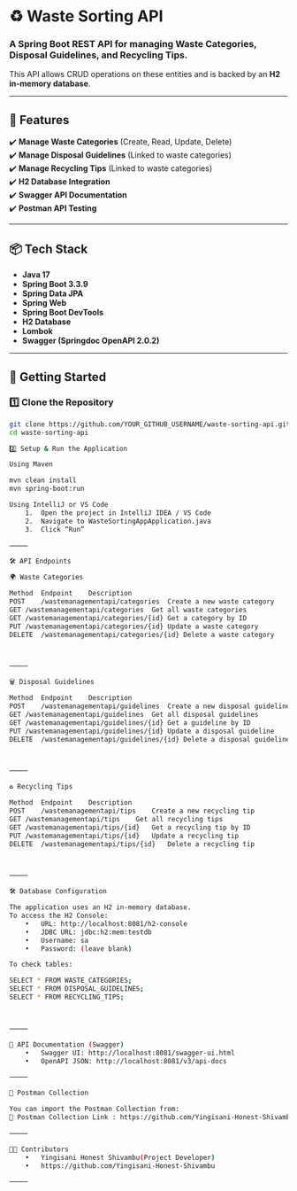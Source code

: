 # ♻️ Waste Sorting API

### A **Spring Boot REST API** for managing **Waste Categories, Disposal Guidelines, and Recycling Tips**. 
This API allows CRUD operations on these entities and is backed by an **H2 in-memory database**.

---

## 📌 Features
✔️ **Manage Waste Categories** (Create, Read, Update, Delete)  
✔️ **Manage Disposal Guidelines** (Linked to waste categories)  
✔️ **Manage Recycling Tips** (Linked to waste categories)  
✔️ **H2 Database Integration**  
✔️ **Swagger API Documentation**  
✔️ **Postman API Testing**  

---

## 📦 Tech Stack
- **Java 17**  
- **Spring Boot 3.3.9**  
- **Spring Data JPA**  
- **Spring Web**  
- **Spring Boot DevTools**  
- **H2 Database**  
- **Lombok**  
- **Swagger (Springdoc OpenAPI 2.0.2)**  

---

## 🚀 Getting Started

### 1️⃣ Clone the Repository
```sh
git clone https://github.com/YOUR_GITHUB_USERNAME/waste-sorting-api.git
cd waste-sorting-api

2️⃣ Setup & Run the Application

Using Maven

mvn clean install
mvn spring-boot:run

Using IntelliJ or VS Code
	1.	Open the project in IntelliJ IDEA / VS Code
	2.	Navigate to WasteSortingAppApplication.java
	3.	Click “Run”

⸻

🛠 API Endpoints

🌍 Waste Categories

Method	Endpoint	Description
POST	/wastemanagementapi/categories	Create a new waste category
GET	/wastemanagementapi/categories	Get all waste categories
GET	/wastemanagementapi/categories/{id}	Get a category by ID
PUT	/wastemanagementapi/categories/{id}	Update a waste category
DELETE	/wastemanagementapi/categories/{id}	Delete a waste category



⸻

🗑️ Disposal Guidelines

Method	Endpoint	Description
POST	/wastemanagementapi/guidelines	Create a new disposal guideline
GET	/wastemanagementapi/guidelines	Get all disposal guidelines
GET	/wastemanagementapi/guidelines/{id}	Get a guideline by ID
PUT	/wastemanagementapi/guidelines/{id}	Update a disposal guideline
DELETE	/wastemanagementapi/guidelines/{id}	Delete a disposal guideline



⸻

♻️ Recycling Tips

Method	Endpoint	Description
POST	/wastemanagementapi/tips	Create a new recycling tip
GET	/wastemanagementapi/tips	Get all recycling tips
GET	/wastemanagementapi/tips/{id}	Get a recycling tip by ID
PUT	/wastemanagementapi/tips/{id}	Update a recycling tip
DELETE	/wastemanagementapi/tips/{id}	Delete a recycling tip



⸻

🛠 Database Configuration

The application uses an H2 in-memory database.
To access the H2 Console:
	•	URL: http://localhost:8081/h2-console
	•	JDBC URL: jdbc:h2:mem:testdb
	•	Username: sa
	•	Password: (leave blank)

To check tables:

SELECT * FROM WASTE_CATEGORIES;
SELECT * FROM DISPOSAL_GUIDELINES;
SELECT * FROM RECYCLING_TIPS;



⸻

📖 API Documentation (Swagger)
	•	Swagger UI: http://localhost:8081/swagger-ui.html
	•	OpenAPI JSON: http://localhost:8081/v3/api-docs

⸻

📮 Postman Collection

You can import the Postman Collection from:
📌 Postman Collection Link : https://github.com/Yingisani-Honest-Shivambu/Enviro365_Waste_Management/blob/main/Waste%20Sorting%20API.postman_collection.json

⸻

👨‍💻 Contributors
	•	Yingisani Honest Shivambu(Project Developer)
	•	https://github.com/Yingisani-Honest-Shivambu

⸻


